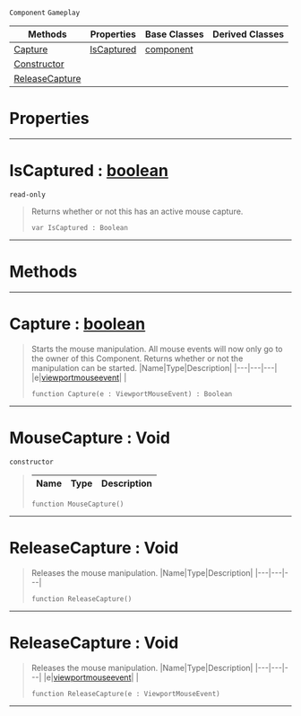  `Component` `Gameplay`



|Methods|Properties|Base Classes|Derived Classes|
|---|---|---|---|
|[ Capture](mousecapture.md#capture-zilch-engine-docu)|[ IsCaptured](mousecapture.md#iscaptured-zilch-engine-d)|[component](component.md)| |
|[ Constructor](mousecapture.md#mousecapture-void)| | | |
|[ ReleaseCapture](mousecapture.md#releasecapture-void)| | | |


 #  Properties


---  
 #  IsCaptured : [boolean](../nada_base_types/boolean.md)

 `read-only`

> Returns whether or not this has an active mouse capture.
> ```TS:Nada
> var IsCaptured : Boolean


---  
 #  Methods


---  
 #  Capture : [boolean](../nada_base_types/boolean.md)

> Starts the mouse manipulation. All mouse events will now only go to the owner of this Component. Returns whether or not the manipulation can be started.
> |Name|Type|Description|
> |---|---|---|
> |e|[viewportmouseevent](viewportmouseevent.md)| |
> ```TS:Nada
> function Capture(e : ViewportMouseEvent) : Boolean
> ``` 


---  
 #  MouseCapture : Void

 `constructor`

> 
> |Name|Type|Description|
> |---|---|---|
> ```TS:Nada
> function MouseCapture()
> ``` 


---  
 #  ReleaseCapture : Void

> Releases the mouse manipulation.
> |Name|Type|Description|
> |---|---|---|
> ```TS:Nada
> function ReleaseCapture()
> ``` 


---  
 #  ReleaseCapture : Void

> Releases the mouse manipulation.
> |Name|Type|Description|
> |---|---|---|
> |e|[viewportmouseevent](viewportmouseevent.md)| |
> ```TS:Nada
> function ReleaseCapture(e : ViewportMouseEvent)
> ``` 


---  
 

 